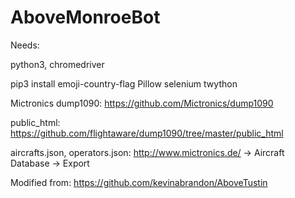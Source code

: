 # AboveMonroeBot

Needs:

python3, chromedriver

pip3 install emoji-country-flag Pillow selenium twython

Mictronics dump1090: https://github.com/Mictronics/dump1090

public_html: https://github.com/flightaware/dump1090/tree/master/public_html

aircrafts.json, operators.json: http://www.mictronics.de/ -> Aircraft Database -> Export

Modified from: https://github.com/kevinabrandon/AboveTustin
